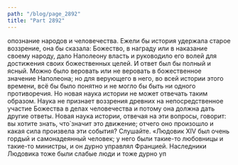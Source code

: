 ```yaml
---
path: "/blog/page_2892"
title: "Part 2892"
---
```


опознание народов и человечества.
Ежели бы история удержала старое воззрение, она бы сказала: Божество, в награду или в наказание своему народу, дало Наполеону власть и руководило его волей для достижения своих божественных целей. И ответ был бы полный и ясный. Можно было веровать или не веровать в божественное значение Наполеона; но для верующего в него, во всей истории этого времени, всё бы было понятно и не могло бы быть ни одного противоречия.
Но новая наука истории не может отвечать таким образом. Наука не признает воззрения древних на непосредственное участие Божества в делах человечества и потому она должна дать другие ответы.
Новая наука истории, отвечая на эти вопросы, говорит: вы хотите знать, что̀ значит это движение; отчего оно произошло и какая сила произвела эти события? Слушайте.
«Людовик XIV был очень гордый и самонадеянный человек; у него были такие-то любовницы и такие-то министры, и он дурно управлял Францией. Наследники Людовика тоже были слабые люди и тоже дурно уп
